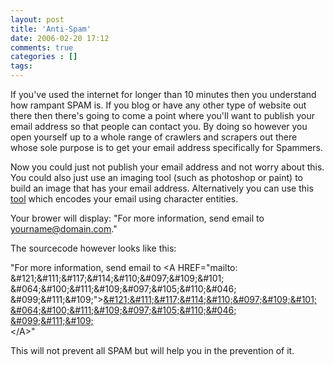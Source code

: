 ```yaml
---
layout: post
title: 'Anti-Spam'
date: 2006-02-20 17:12
comments: true
categories : []
tags:
---
```

If you've used the internet for longer than 10 minutes then you understand how rampant SPAM is. If you blog or have any other type of website out there then there's going to come a point where you'll want to publish your email address so that people can contact you. By doing so however you open yourself up to a whole range of crawlers and scrapers out there whose sole purpose is to get your email address specifically for Spammers.

Now you could just not publish your email address and not worry about this. You could also just use an imaging tool (such as photoshop or paint) to build an image that has your email address. Alternatively you can use this <a href="http://www.wbwip.com/wbw/emailencoder.html">tool</a> which encodes your email using character entities.

Your brower will display:
"For more information, send email to yourname@domain.com."

The sourcecode however looks like this:

"For more information, send email to &lt;A HREF="mailto:
&amp;#121;&amp;#111;&amp;#117;&amp;#114;&amp;#110;&amp;#097;&amp;#109;&amp;#101;<br />
&amp;#064;&amp;#100;&amp;#111;&amp;#109;&amp;#097;&amp;#105;&amp;#110;&amp;#046;<br />
&amp;#099;&amp;#111;&amp;#109;"&gt;<span style="color: #0000FF;"></span><span style="text-decoration: underline;">&amp;#121;&amp;#111;&amp;#117;&amp;#114;&amp;#110;&amp;#097;&amp;#109;&amp;#101;<br />
&amp;#064;&amp;#100;&amp;#111;&amp;#109;&amp;#097;&amp;#105;&amp;#110;&amp;#046;<br />
&amp;#099;&amp;#111;&amp;#109;</span><br />&lt;/A&gt;"

This will not prevent all SPAM but will help you in the prevention of it.


